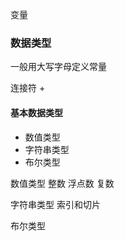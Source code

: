 变量

### 数据类型


一般用大写字母定义常量



连接符
+



#### 基本数据类型
* 数值类型
* 字符串类型
* 布尔类型

数值类型
  整数
  浮点数
  复数
  
字符串类型
  索引和切片

布尔类型
